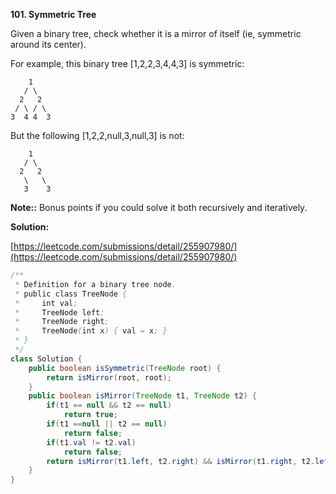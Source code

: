 **101. Symmetric Tree**

Given a binary tree, check whether it is a mirror of itself (ie, symmetric around its center).

For example, this binary tree [1,2,2,3,4,4,3] is symmetric:

```
    1
   / \
  2   2
 / \ / \
3  4 4  3
```
But the following [1,2,2,null,3,null,3] is not:
```
    1
   / \
  2   2
   \   \
   3    3
```

**Note::**
Bonus points if you could solve it both recursively and iteratively.

**Solution:**

[https://leetcode.com/submissions/detail/255907980/](https://leetcode.com/submissions/detail/255907980/)
```java
/**
 * Definition for a binary tree node.
 * public class TreeNode {
 *     int val;
 *     TreeNode left;
 *     TreeNode right;
 *     TreeNode(int x) { val = x; }
 * }
 */
class Solution {
    public boolean isSymmetric(TreeNode root) {
        return isMirror(root, root);
    }    
    public boolean isMirror(TreeNode t1, TreeNode t2) {
        if(t1 == null && t2 == null)
            return true;
        if(t1 ==null || t2 == null)
            return false;
        if(t1.val != t2.val)
            return false;
        return isMirror(t1.left, t2.right) && isMirror(t1.right, t2.left);
    }
}
```